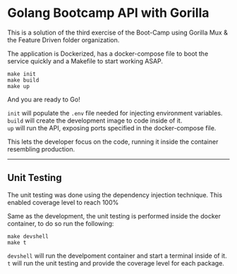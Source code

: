 # Golang Bootcamp API with Gorilla

This is a solution of the third exercise of the Boot-Camp using Gorilla Mux & the Feature Driven folder organization.

The application is Dockerized, has a docker-compose file to boot the service quickly and a Makefile to start working ASAP.

	make init
	make build
	make up

And you are ready to Go!

`init` will populate the `.env` file needed for injecting environment variables.  
`build` will create the development image to code inside of it.  
`up` will run the API, exposing ports specified in the docker-compose file.  

This lets the developer focus on the code, running it inside the container resembling production.

---

## Unit Testing

The unit testing was done using the dependency injection technique. This enabled coverage level to reach 100%

Same as the development, the unit testing is performed inside the docker container, to do so run the following:

	make devshell
	make t

`devshell` will run the develpoment container and start a terminal inside of it.  
`t` will run the unit testing and provide the coverage level for each package.  



